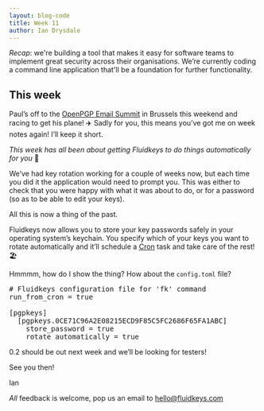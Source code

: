 ```yaml
---
layout: blog-code
title: Week 11
author: Ian Drysdale
---
```


*Recap*: we're building a tool that makes it easy for software teams to
implement great security across their organisations. We’re currently coding a
command line application that'll be a foundation for further functionality.

## This week

Paul’s off to the [OpenPGP Email Summit](https://blog.mailfence.com/openpgp-email-summit/) 
in Brussels this weekend and racing to get his plane! ✈️ Sadly for you, this
means you’ve got me on week notes again! I’ll keep it short.

*This week has all been about getting Fluidkeys to do things automatically for you* 🤖

We’ve had key rotation working for a couple of weeks now, but each time you did
it the application would need to prompt you. This was either to check that 
you were happy with what it was about to do, or for a password
(so as to be able to edit your keys).

All this is now a thing of the past. 

Fluidkeys now allows you to store your key passwords safely in your operating
system’s keychain. You specify which of your keys you want to rotate 
automatically and it’ll schedule a [Cron](https://en.wikipedia.org/wiki/Cron)
task and take care of the rest! 🏖

Hmmmm, how do I show the thing? How about the `config.toml` file?

<pre class="terminal">
<span class="comment"># Fluidkeys configuration file for 'fk' command</span>
run_from_cron = true

[pgpkeys]
  [pgpkeys.0CE71C96A2E08215ECD9F85C5FC2686F65FA1ABC]
    store_password = true
    rotate_automatically = true
</pre>

0.2 should be out next week and we’ll be looking for testers!

See you then!

Ian

*All* feedback is welcome, pop us an email to
[hello@fluidkeys.com](mailto:hello@fluidkeys.com)
